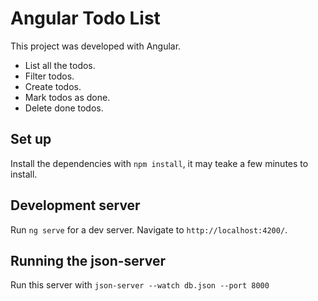 # Angular Todo List

This project was developed with Angular.

- List all the todos.
- Filter todos.
- Create todos.
- Mark todos as done.
- Delete done todos.

## Set up

Install the dependencies with `npm install`, it may teake a few minutes to install.

## Development server

Run `ng serve` for a dev server. Navigate to `http://localhost:4200/`.

## Running the json-server

Run this server with `json-server --watch db.json --port 8000`
